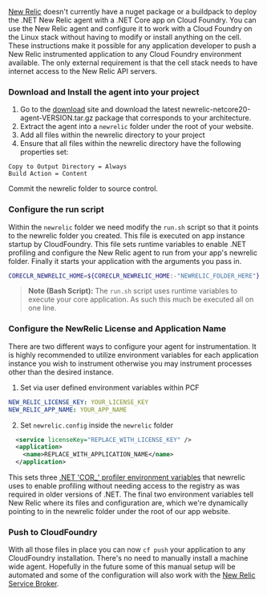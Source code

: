 [New Relic](https://newrelic.com/) doesn't currently have a nuget package or a buildpack to deploy the .NET New Relic agent with a .NET Core app on Cloud Foundry. You can use the New Relic agent and configure it to work with a Cloud Foundry on the Linux stack without having to modify or install anything on the cell.
These instructions make it possible for any application developer to push a New Relic instrumented application to any Cloud Foundry environment available. The only external requirement is that the cell stack needs to have internet access to the New Relic API servers.
### Download and Install the agent into your project
1) Go to the [download](https://download.newrelic.com/dot_net_agent/latest_release) site and download the latest newrelic-netcore20-agent-VERSION.tar.gz package that corresponds to your architecture.
2) Extract the agent into a `newrelic` folder under the root of your website.
3) Add all files within the newrelic directory to your project
4) Ensure that all files within the newrelic directory have the following properties set:

 ```
 Copy to Output Directory = Always
 Build Action = Content
 ```

 Commit the newrelic folder to source control. 

### Configure the run script
Within the `newrelic` folder we need modify the `run.sh` script so that it points to the newrelic folder you created. This file is executed on app instance startup by CloudFoundry. This file sets runtime variables to enable .NET profiling and configure the New Relic agent to run from your app's newrelic folder. Finally it starts your application with the arguments you pass in.
```bash
CORECLR_NEWRELIC_HOME=${CORECLR_NEWRELIC_HOME:-"NEWRELIC_FOLDER_HERE"} CORECLR_ENABLE_PROFILING=1 CORECLR_PROFILER={36032161-FFC0-4B61-B559-F6C5D41BAE5A} CORECLR_PROFILER_PATH=$CORECLR_NEWRELIC_HOME/libNewRelicProfiler.so $@
```
>**Note (Bash Script):** The `run.sh` script uses runtime variables to execute your core application. As such this much be executed all on one line.

### Configure the NewRelic License and Application Name
There are two different ways to configure your agent for instrumentation. It is highly recommended to utilize environment variables for each application instance you wish to instrument otherwise you may instrument processes other than the desired instance.

1) Set via user defined environment variables within PCF 
```yml
NEW_RELIC_LICENSE_KEY: YOUR_LICENSE_KEY
NEW_RELIC_APP_NAME: YOUR_APP_NAME
```

2) Set `newrelic.config` inside the `newrelic` folder
```xml
  <service licenseKey="REPLACE_WITH_LICENSE_KEY" />
  <application>
    <name>REPLACE_WITH_APPLICATION_NAME</name>
  </application>
```

This sets three <a href="https://msdn.microsoft.com/en-us/library/ee471451(v=vs.100).aspx">.NET 'COR_' profiler environment variables</a> that newrelic uses to enable profiling without needing access to the registry as was required in older versions of .NET.  The final two environment variables tell New Relic where its files and configuration are, which we're dynamically pointing to in the newrelic folder under the root of our app website.
### Push to CloudFoundry
With all those files in place you can now `cf push` your application to any CloudFoundry installation. There's no need to manually install a machine wide agent. Hopefully in the future some of this manual setup will be automated and some of the configuration will also work with the [New Relic Service Broker](https://docs.pivotal.io/partners/newrelic/index.html).
